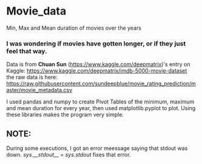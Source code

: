 # Movie_data
Min, Max and Mean duration of movies over the years

### I was wondering if movies have gotten longer, or if they just feel that way.

Data is from **Chuan Sun** (https://www.kaggle.com/deepmatrix)'s entry on Kaggle: https://www.kaggle.com/deepmatrix/imdb-5000-movie-dataset  
  the raw data is here: https://raw.githubusercontent.com/sundeepblue/movie_rating_prediction/master/movie_metadata.csv

I used pandas and numpy to create Pivot Tables of the minimum, maximum and mean duration for every year, then used matplotlib.pyplot to plot. Using these libraries makes the program very simple.

## NOTE:
  During some executions, I got an error meessage saying that stdout was down.  *sys.\_\_stdout_\_ = sys.stdout* fixes that error. 



